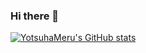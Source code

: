 ### Hi there 👋

[![YotsuhaMeru's GitHub stats](https://github-readme-stats.vercel.app/api?username=YotsuhaMeru)](https://github.com/anuraghazra/github-readme-stats)

<!--
**YotsuhaMeru/YotsuhaMeru** is a ✨ _special_ ✨ repository because its `README.md` (this file) appears on your GitHub profile.

Here are some ideas to get you started:

- 🔭 I’m currently working on ...
- 🌱 I’m currently learning ...
- 👯 I’m looking to collaborate on ...
- 🤔 I’m looking for help with ...
- 💬 Ask me about ...
- 📫 How to reach me: ...
- 😄 Pronouns: ...
- ⚡ Fun fact: ...
-->
